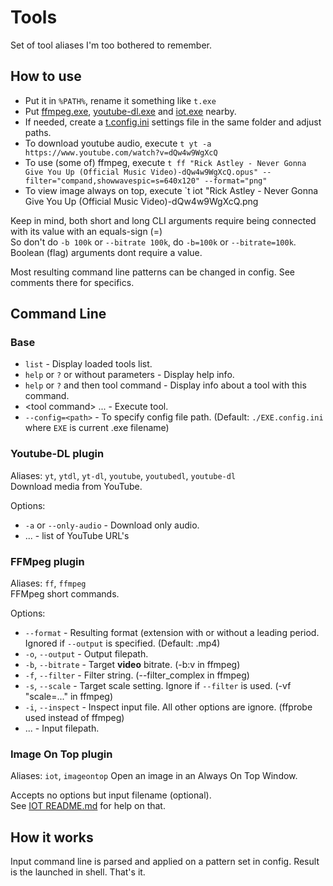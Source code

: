 # Tools

Set of tool aliases I'm too bothered to remember.

## How to use

- Put it in `%PATH%`, rename it something like `t.exe`
- Put [ffmpeg.exe](https://www.ffmpeg.org/), [youtube-dl.exe](http://ytdl-org.github.io/youtube-dl/) and [iot.exe](https://github.com/Tea-Cup/Tools/releases/latest) nearby.
- If needed, create a [t.config.ini](https://github.com/Tea-Cup/Tools/blob/main/Main/config.ini) settings file in the same folder and adjust paths.
- To download youtube audio, execute `t yt -a https://www.youtube.com/watch?v=dQw4w9WgXcQ`
- To use (some of) ffmpeg, execute `t ff "Rick Astley - Never Gonna Give You Up (Official Music Video)-dQw4w9WgXcQ.opus" --filter="compand,showwavespic=s=640x120" --format="png"`
- To view image always on top, execute `t iot "Rick Astley - Never Gonna Give You Up (Official Music Video)-dQw4w9WgXcQ.png

Keep in mind, both short and long CLI arguments require being connected with its value with an equals-sign (=)  
So don't do `-b 100k` or `--bitrate 100k`, do `-b=100k` or `--bitrate=100k`.  
Boolean (flag) arguments dont require a value.

Most resulting command line patterns can be changed in config. See comments there for specifics.

## Command Line

### Base

- `list` - Display loaded tools list.
- `help` or `?` or without parameters - Display help info.
- `help` or `?` and then tool command - Display info about a tool with this command.
- \<tool command> ... - Execute tool.
- `--config=<path>` - To specify config file path. (Default: `./EXE.config.ini` where `EXE` is current .exe filename)

### Youtube-DL plugin

Aliases: `yt`, `ytdl`, `yt-dl`, `youtube`, `youtubedl`, `youtube-dl`  
Download media from YouTube.

Options:

- `-a` or `--only-audio` - Download only audio.
- ... - list of YouTube URL's

### FFMpeg plugin

Aliases: `ff`, `ffmpeg`  
FFMpeg short commands.

Options:

- `--format` - Resulting format (extension with or without a leading period. Ignored if `--output` is specified. (Default: .mp4)
- `-o`, `--output` - Output filepath.
- `-b`, `--bitrate` - Target **video** bitrate. (-b:v in ffmpeg)
- `-f`, `--filter` - Filter string. (--filter_complex in ffmpeg)
- `-s`, `--scale` - Target scale setting. Ignore if `--filter` is used. (-vf "scale=..." in ffmpeg)
- `-i`, `--inspect` - Inspect input file. All other options are ignore. (ffprobe used instead of ffmpeg)
- ... - Input filepath.

### Image On Top plugin

Aliases: `iot`, `imageontop`
Open an image in an Always On Top Window.

Accepts no options but input filename (optional).  
See [IOT README.md](https://github.com/Tea-Cup/Tools/blob/main/ImageAOT/README.md) for help on that.

## How it works

Input command line is parsed and applied on a pattern set in config. Result is the launched in shell. That's it.
